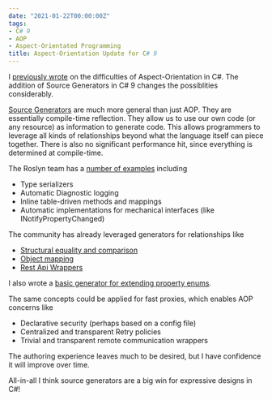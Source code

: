 ```yaml
---
date: "2021-01-22T00:00:00Z"
tags:
- C# 9
- AOP
- Aspect-Orientated Programming
title: Aspect-Orientation Update for C# 9
---
```


I [previously wrote](/../../posts/Language%20Limited%20Though/2020-10-16-AOP-and-Decorator.md) on the difficulties of Aspect-Orientation in C#. The addition of Source Generators in C# 9 changes the possiblities considerably.
<!--more-->

[Source Generators](https://devblogs.microsoft.com/dotnet/introducing-c-source-generators/) are much more general than just AOP. They are essentially compile-time reflection. They allow us to use our own code (or any resource) as information to generate code. This allows programmers to leverage all kinds of relationships beyond what the language itself can piece together. There is also no significant performance hit, since everything is determined at compile-time.

The Roslyn team has a [number of examples](https://github.com/dotnet/roslyn/blob/master/docs/features/source-generators.cookbook.md) including
- Type serializers
- Automatic Diagnostic logging
- Inline table-driven methods and mappings
- Automatic implementations for mechanical interfaces (like INotifyPropertyChanged)

The community has already leveraged generators for relationships like
- [Structural equality and comparison](https://github.com/diegofrata/Generator.Equals)
- [Object mapping](https://medium.com/rocket-mortgage-technology-blog/generating-code-in-c-1868ebbe52c5)
- [Rest Api Wrappers](https://github.com/canton7/RestEase#using-resteasesourcegenerator)

I also wrote a [basic generator for extending property enums](https://github.com/farlee2121/StaticPropertyEnum.Generator).

The same concepts could be applied for fast proxies, which enables AOP concerns like 
- Declarative security (perhaps based on a config file)
- Centralized and transparent Retry policies
- Trivial and transparent remote communication wrappers

The authoring experience leaves much to be desired, but I have confidence it will improve over time.

All-in-all I think source generators are a big win for expressive designs in C#!